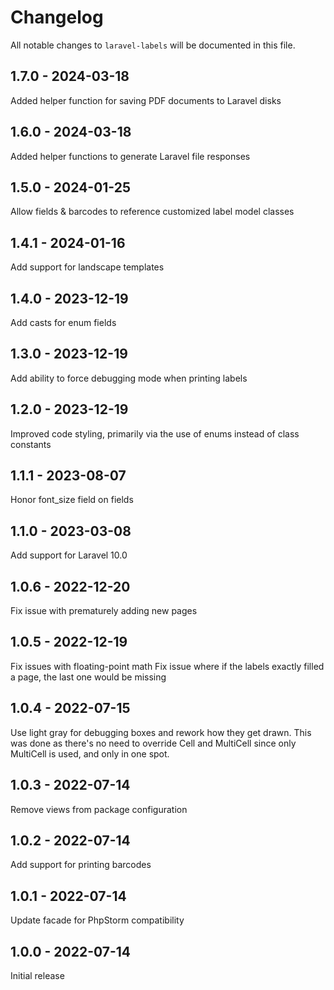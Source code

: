 # Changelog

All notable changes to `laravel-labels` will be documented in this file.

## 1.7.0 - 2024-03-18

Added helper function for saving PDF documents to Laravel disks

## 1.6.0 - 2024-03-18

Added helper functions to generate Laravel file responses

## 1.5.0 - 2024-01-25

Allow fields & barcodes to reference customized label model classes

## 1.4.1 - 2024-01-16

Add support for landscape templates

## 1.4.0 - 2023-12-19

Add casts for enum fields

## 1.3.0 - 2023-12-19

Add ability to force debugging mode when printing labels

## 1.2.0 - 2023-12-19

Improved code styling, primarily via the use of enums instead of class constants

## 1.1.1 - 2023-08-07

Honor font_size field on fields

## 1.1.0 - 2023-03-08

Add support for Laravel 10.0

## 1.0.6 - 2022-12-20

Fix issue with prematurely adding new pages

## 1.0.5 - 2022-12-19

Fix issues with floating-point math
Fix issue where if the labels exactly filled a page, the last one would be missing

## 1.0.4 - 2022-07-15

Use light gray for debugging boxes and rework how they get drawn.
This was done as there's no need to override Cell and MultiCell since only MultiCell is used, and only in one spot.

## 1.0.3 - 2022-07-14

Remove views from package configuration

## 1.0.2 - 2022-07-14

Add support for printing barcodes

## 1.0.1 - 2022-07-14

Update facade for PhpStorm compatibility

## 1.0.0 - 2022-07-14

Initial release
